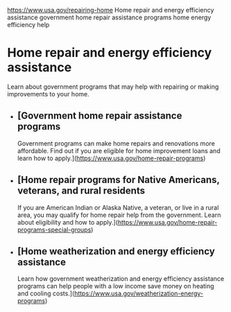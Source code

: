 

https://www.usa.gov/repairing-home
Home repair and energy efficiency assistance
government home repair assistance programs
home energy efficiency help

Home repair and energy efficiency assistance
============================================

Learn about government programs that may help with repairing or making improvements to your home.

* [Government home repair assistance programs
  ------------------------------------------

  Government programs can make home repairs and renovations more affordable. Find out if you are eligible for home improvement loans and learn how to apply.](https://www.usa.gov/home-repair-programs)
* [Home repair programs for Native Americans, veterans, and rural residents
  ------------------------------------------------------------------------

  If you are American Indian or Alaska Native, a veteran, or live in a rural area, you may qualify for home repair help from the government. Learn about eligibility and how to apply.](https://www.usa.gov/home-repair-programs-special-groups)
* [Home weatherization and energy efficiency assistance
  ----------------------------------------------------

  Learn how government weatherization and energy efficiency assistance programs can help people with a low income save money on heating and cooling costs.](https://www.usa.gov/weatherization-energy-programs)
